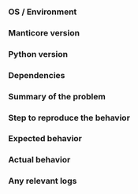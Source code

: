 ### OS / Environment
<!--- lsb_release -a --->

### Manticore version
<!--- pip list | grep -i manticore --->

### Python version
<!--- python --version --->


### Dependencies
<!--- pip freeze --->


### Summary of the problem


### Step to reproduce the behavior


### Expected behavior


### Actual behavior


### Any relevant logs



